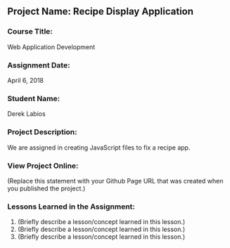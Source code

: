 ## Project Name:  Recipe Display Application

### Course Title:
Web Application Development

### Assignment Date:  
April 6, 2018

### Student Name:  
Derek Labios

### Project Description:
We are assigned in creating JavaScript files to fix a recipe app.

### View Project Online:
(Replace this statement with your Github Page URL that was created when you 
 published the project.)

### Lessons Learned in the Assignment:
1. (Briefly describe a lesson/concept learned in this lesson.)
2. (Briefly describe a lesson/concept learned in this lesson.)
3. (Briefly describe a lesson/concept learned in this lesson.)

